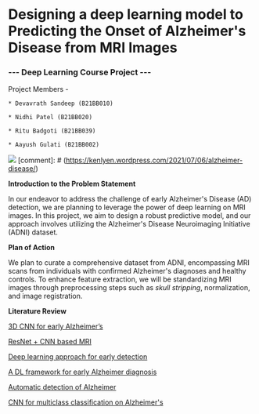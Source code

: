 # Designing a deep learning model to Predicting the Onset of Alzheimer's Disease from MRI Images
### --- Deep Learning Course Project ---
Project Members - 

    * Devavrath Sandeep (B21BB010)

    * Nidhi Patel (B21BB020)

    * Ritu Badgoti (B21BB039)

    * Aayush Gulati (B21BB002)

![](https://kenlyen.files.wordpress.com/2021/07/alzheimer-mri-gif-a-1.gif)
[comment]: # (https://kenlyen.wordpress.com/2021/07/06/alzheimer-disease/)


**Introduction to the Problem Statement**

In our endeavor to address the challenge of early Alzheimer's Disease (AD) detection, we are planning to leverage the power of deep learning on MRI images. In this project, we aim to design a robust predictive model, and our approach involves utilizing the Alzheimer's Disease Neuroimaging Initiative (ADNI) dataset.

**Plan of Action**

We plan to curate a comprehensive dataset from ADNI, encompassing MRI scans from individuals with confirmed Alzheimer's diagnoses and healthy controls. To enhance feature extraction, we will be standardizing MRI images through preprocessing steps such as _skull stripping_, normalization, and image registration.

**Literature Review**

[3D CNN for early Alzheimer’s](https://www.nature.com/articles/s41598-022-20674-x)

[ResNet + CNN based MRI](https://www.mdpi.com/2075-4426/11/9/902)

[Deep learning approach for early detection](https://link.springer.com/article/10.1007/s12559-021-09946-2)

[A DL framework for early Alzheimer diagnosis](https://link.springer.com/article/10.1007/s11042-023-15738-7)

[Automatic detection of Alzheimer](https://link.springer.com/article/10.1007/s12021-023-09625-7)

[CNN for multiclass classification on Alzheimer's ](https://www.frontiersin.org/articles/10.3389/fnagi.2022.876202/full)




